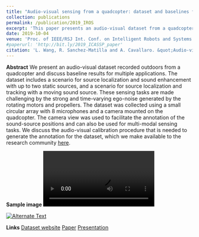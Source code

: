 ```yaml
---
title: "Audio-visual sensing from a quadcopter: dataset and baselines for source localization and sound enhancement"
collection: publications
permalink: /publication/2019_IROS
excerpt: 'This paper presents an audio-visual dataset from a quadcopter for enabling evaluation of sound source localizaiton and sound enhancement.'
date: 2019-10-04
venue: 'Proc. of IEEE/RSJ Int. Conf. on Intelligent Robots and Systems (IROS), Macau, China, Nov 4-8'
#paperurl: 'http://bit.ly/2019_ICASSP_paper'
citation: 'L. Wang, R. Sanchez-Matilla and A. Cavallaro. &quot;Audio-visual sensing from a quadcopter: dataset and baselines for source localization and sound enhancement.&quot; <i>Proc. of IEEE/RSJ Int. Conf. on Intelligent Robots and Systems (IROS)</i>.'
---
```

**Abstract**
We present an audio-visual dataset recorded outdoors from a quadcopter and discuss baseline results for multiple applications. The dataset includes a scenario for source localization and sound enhancement with up to two static sources, and a scenario for source localization and tracking with a moving sound source. These sensing tasks are made challenging by the strong and time-varying ego-noise generated by the rotating motors and propellers. The dataset was collected using a small circular array with 8 microphones and a camera mounted on the quadcopter. The camera view was used to facilitate the annotation of the sound-source positions and can also be used for multi-modal sensing tasks. We discuss the audio-visual calibration procedure that is needed to generate the annotation for the dataset, which we make available to the research community [here](http://cis.eecs.qmul.ac.uk/projects/avq/).

**Sample image**
![Sample image](https://risama.github.io/files/2019_IROS/video.mp4)

[![Alternate Text]({image-url})](https://risama.github.io/files/2019_IROS/video.mp4 "Link Title")

**Links**
[Dataset website](http://cis.eecs.qmul.ac.uk/projects/avq/)
[Paper](http://bit.ly/2019_IROS_paper)
[Presentation](http://bit.ly/2019_IROS_poster)
